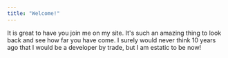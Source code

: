 ```yaml
---
title: "Welcome!"
---
```


It is great to have you join me on my site. It's such an amazing thing to look back and see how far you have come. I surely would never think 10 years ago that I would be a developer by trade, but I am estatic to be now!